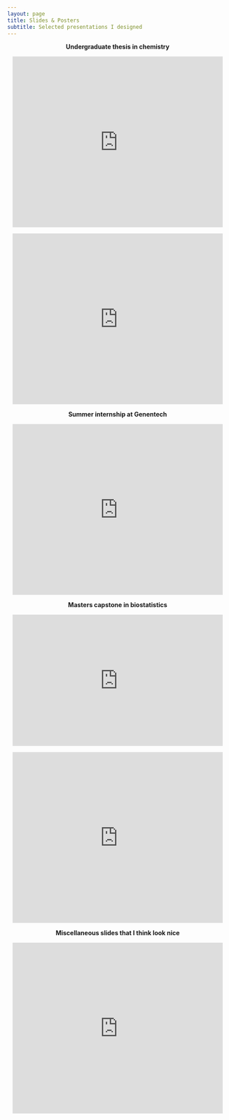 ```yaml
---
layout: page
title: Slides & Posters
subtitle: Selected presentations I designed
---
```


<p align="center"><b>Undergraduate thesis in chemistry</b></p>

<p align="center"><iframe src="https://docs.google.com/presentation/d/e/2PACX-1vR_fDqgnZD9OoeT1aRZeYKKRklisc_1M_iSNHRKaaxhnu262RNA_i8hDNI9V7JIyA/embed?start=false&loop=false&delayms=3000" frameborder="0" width="480" height="389" allowfullscreen="true" mozallowfullscreen="true" webkitallowfullscreen="true"></iframe></p>

<p align="center"><iframe src="https://docs.google.com/presentation/d/e/2PACX-1vS0cXXKP0RNJxiqjh2UoJehY4j53WZDiGmvjKKJe0K1uKJzxEBBCDBHQUK94RSEHw/embed?start=false&loop=false&delayms=3000" frameborder="0" width="480" height="389" allowfullscreen="true" mozallowfullscreen="true" webkitallowfullscreen="true"></iframe></p>

<p align="center"><b>Summer internship at Genentech</b></p>

<p align="center"><iframe src="https://docs.google.com/presentation/d/e/2PACX-1vS-yC2G1su_JtuN0A1dHdpMEOTz8QcBQ-As2PzLnNPDoKfEXLVF1lwyIYaOEj-GLg/embed?start=false&loop=false&delayms=3000" frameborder="0" width="480" height="389" allowfullscreen="true" mozallowfullscreen="true" webkitallowfullscreen="true"></iframe></p>

<p align="center"><b>Masters capstone in biostatistics</b></p>

<p align="center"><iframe src="https://docs.google.com/presentation/d/e/2PACX-1vR-kn_n_o04Qgv_QtYIzunOJC6nSOrw3yRYzYWnepATJsK8qCvjJd0w75D5U4CKuw/embed?start=false&loop=false&delayms=3000" frameborder="0" width="480" height="299" allowfullscreen="true" mozallowfullscreen="true" webkitallowfullscreen="true"></iframe></p>

<p align="center"><iframe src="https://docs.google.com/presentation/d/e/2PACX-1vQEzO6Y38p8uJU5rUI_xodFiIqpgSob3CcOMQv6GdzQM5D_nKv92caUnqqCBRK0bQ/embed?start=false&loop=false&delayms=3000" frameborder="0" width="480" height="389" allowfullscreen="true" mozallowfullscreen="true" webkitallowfullscreen="true"></iframe></p>

<p align="center"><b>Miscellaneous slides that I think look nice</b></p>

<p align="center"><iframe src="https://docs.google.com/presentation/d/e/2PACX-1vQfBEzWhgCwOH1ipmf5j0P1F3keQ38sg5E6ZoZ9lc4WbdQ67nyIaAxCTr-ZFde-aAjZpAVTFomDdzni/embed?start=false&loop=false&delayms=3000" frameborder="0" width="480" height="389" allowfullscreen="true" mozallowfullscreen="true" webkitallowfullscreen="true"></iframe></p>